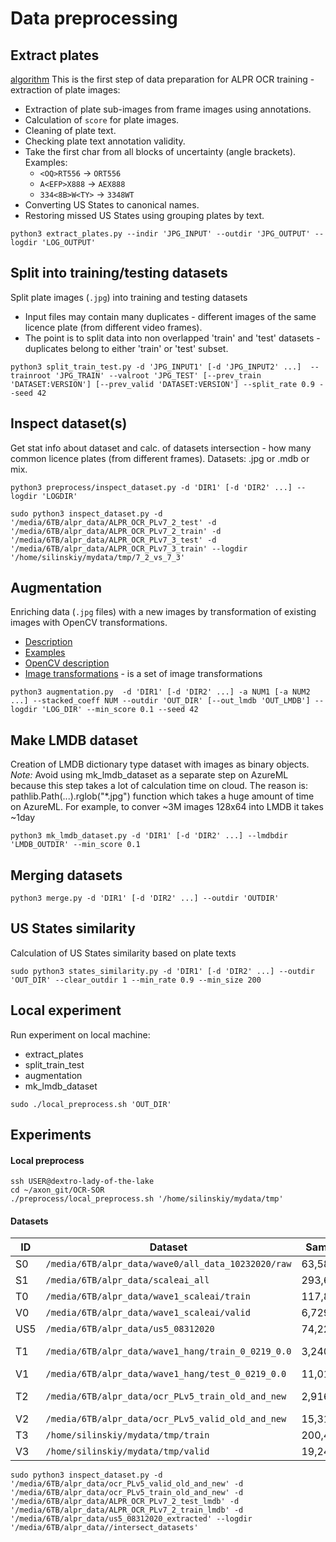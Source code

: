 # Data preprocessing

## Extract plates
[algorithm](https://axon.quip.com/63f5A1O2dggC/ALPR-OCR-data-preparation-algorithm)
This is the first step of data preparation for ALPR OCR training - extraction of plate images:
- Extraction of plate sub-images from frame images using annotations.
- Calculation of `score` for plate images.
- Cleaning of plate text.
- Checking plate text annotation validity.
- Take the first char from all blocks of uncertainty (angle brackets). Examples: 
    - `<OQ>RT556`    -> `ORT556`
    - `A<EFP>X888`   -> `AEX888`
    - `334<8B>W<TY>` -> `3348WT`
- Converting US States to canonical names.
- Restoring missed US States using grouping plates by text.

```shell
python3 extract_plates.py --indir 'JPG_INPUT' --outdir 'JPG_OUTPUT' --logdir 'LOG_OUTPUT'
```

## Split into training/testing datasets
Split plate images (`.jpg`) into training and testing datasets
- Input files may contain many duplicates - different images of the same licence plate (from different video frames). 
- The point is to split data into non overlapped 'train' and 'test' datasets - duplicates belong to either 'train' or 'test' subset.

```shell
python3 split_train_test.py -d 'JPG_INPUT1' [-d 'JPG_INPUT2' ...]  --trainroot 'JPG_TRAIN' --valroot 'JPG_TEST' [--prev_train 'DATASET:VERSION'] [--prev_valid 'DATASET:VERSION'] --split_rate 0.9 --seed 42
```

## Inspect dataset(s)
Get stat info about dataset and calc. of datasets intersection - how many common licence plates (from different frames). Datasets: .jpg or .mdb or mix.

```shell
python3 preprocess/inspect_dataset.py -d 'DIR1' [-d 'DIR2' ...] --logdir 'LOGDIR'
```

```shell
sudo python3 inspect_dataset.py -d '/media/6TB/alpr_data/ALPR_OCR_PLv7_2_test' -d '/media/6TB/alpr_data/ALPR_OCR_PLv7_2_train' -d '/media/6TB/alpr_data/ALPR_OCR_PLv7_3_test' -d '/media/6TB/alpr_data/ALPR_OCR_PLv7_3_train' --logdir '/home/silinskiy/mydata/tmp/7_2_vs_7_3'
```

## Augmentation
Enriching data (`.jpg` files) with a new images by transformation of existing images with OpenCV transformations.
- [Description](../azureml_jobs/README.md)
- [Examples](https://axon.quip.com/UzJ4AgIEcwpQ/ALPR-OCR-Data-augmentation)
- [OpenCV description](https://docs.opencv.org/master/)
- [Image transformations](image_transformation.py) - is a set of image transformations

```shell
python3 augmentation.py  -d 'DIR1' [-d 'DIR2' ...] -a NUM1 [-a NUM2 ...] --stacked_coeff NUM --outdir 'OUT_DIR' [--out_lmdb 'OUT_LMDB'] --logdir 'LOG_DIR' --min_score 0.1 --seed 42
```

## Make LMDB dataset
Creation of LMDB dictionary type dataset with images as binary objects.
_*Note:*_ Avoid using mk_lmdb_dataset as a separate step on AzureML because this step takes a lot of calculation time on cloud.
          The reason is: pathlib.Path(...).rglob("*.jpg") function which takes a huge amount of time on AzureML.
          For example, to conver ~3M images 128x64 into LMDB it takes ~1day

```shell
python3 mk_lmdb_dataset.py -d 'DIR1' [-d 'DIR2' ...] --lmdbdir 'LMDB_OUTDIR' --min_score 0.1
```

## Merging datasets

```shell
python3 merge.py -d 'DIR1' [-d 'DIR2' ...] --outdir 'OUTDIR'
```

## US States similarity
Calculation of US States similarity based on plate texts

```shell
sudo python3 states_similarity.py -d 'DIR1' [-d 'DIR2' ...] --outdir 'OUT_DIR' --clear_outdir 1 --min_rate 0.9 --min_size 200
```

## Local experiment
Run experiment on local machine:
* extract_plates
* split_train_test
* augmentation
* mk_lmdb_dataset

```shell
sudo ./local_preprocess.sh 'OUT_DIR'
```

## Experiments

#### Local preprocess
```shell
ssh USER@dextro-lady-of-the-lake
cd ~/axon_git/OCR-SOR
./preprocess/local_preprocess.sh '/home/silinskiy/mydata/tmp'
```

#### Datasets

| ID   |    Dataset                                         |  Samples   |  Comment      |
|------|----------------------------------------------------|------------|---------------|
|  S0  | `/media/6TB/alpr_data/wave0/all_data_10232020/raw` |    63,589  | Fraims        |
|  S1  | `/media/6TB/alpr_data/scaleai_all`                 |   293,613  | Fraims        |
|  T0  | `/media/6TB/alpr_data/wave1_scaleai/train`         |   117,890  | Fraims        |
|  V0  | `/media/6TB/alpr_data/wave1_scaleai/valid`         |     6,729  | Fraims        |
|  US5 | `/media/6TB/alpr_data/us5_08312020`                |    74,220  | Fraims        |
|  T1  | `/media/6TB/alpr_data/wave1_hang/train_0_0219_0.0` | 3,240,300  | Plates augm.  |
|  V1  | `/media/6TB/alpr_data/wave1_hang/test_0_0219_0.0`  |    11,017  | Plates        | LMDB
|  T2  | `/media/6TB/alpr_data/ocr_PLv5_train_old_and_new`  | 2,916,405  | Plates augm.  |
|  V2  | `/media/6TB/alpr_data/ocr_PLv5_valid_old_and_new`  |    15,317  | Plates        | LMDB
|  T3  | `/home/silinskiy/mydata/tmp/train`                 |   200,429  | Plates        |
|  V3  | `/home/silinskiy/mydata/tmp/valid`                 |    19,249  | Plates        |


```shell
sudo python3 inspect_dataset.py -d '/media/6TB/alpr_data/ocr_PLv5_valid_old_and_new' -d '/media/6TB/alpr_data/ocr_PLv5_train_old_and_new' -d '/media/6TB/alpr_data/ALPR_OCR_PLv7_2_test_lmdb' -d '/media/6TB/alpr_data/ALPR_OCR_PLv7_2_train_lmdb' -d '/media/6TB/alpr_data/us5_08312020_extracted' --logdir '/media/6TB/alpr_data//intersect_datasets'
```
